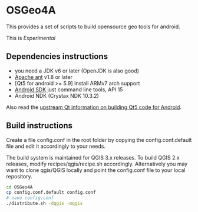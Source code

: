 OSGeo4A
==========

This provides a set of scripts to build opensource geo tools for android. 

This is *Experimental*

Dependencies instructions
-------------------------
- you need a JDK v6 or later (OpenJDK is also good)
- [Apache ant](http://ant.apache.org/bindownload.cgi) v1.8 or later
- [Qt5 for android >= 5.9] Install ARMv7 arch support
- [Android SDK](https://developer.android.com/studio/index.html#downloads) just command line tools, API 15
- Android NDK (Crystax NDK 10.3.2)

Also read the [upstream Qt information on building Qt5 code for Android](http://doc.qt.io/qt-5/androidgs.html).

Build instructions
-----------
Create a file config.conf in the root folder by copying the config.conf.default
file and edit it accordingly to your needs.

The build system is maintained for QGIS 3.x releases. To build QGIS 2.x releases, modify recipes/qgis/recipe.sh
accordingly. Alternatively you may want to clone qgis/QGIS locally and point the config.conf file to your local 
repository.

```sh
cd OSGeo4A 
cp config.conf.default config.conf
# nano config.conf
./distribute.sh -dqgis -mqgis
```
